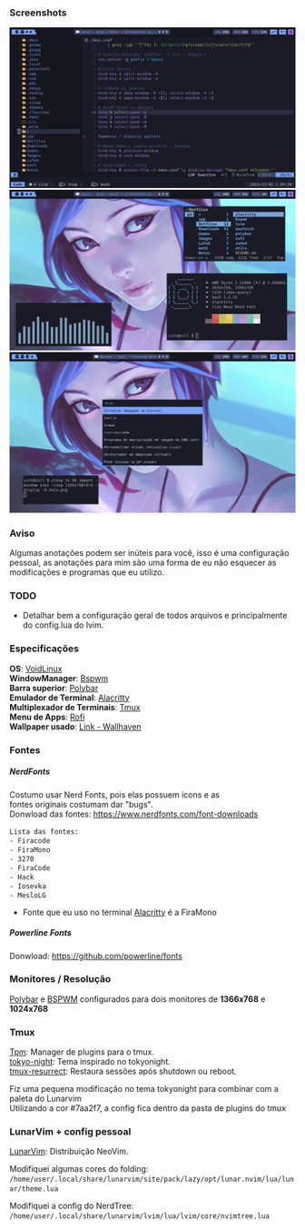 ### Screenshots
![Imagen 1](./utils/screenshots/img1.png)
![Imagen 2](./utils/screenshots/img2.png)
![Imagen 3](./utils/screenshots/img3.png)


### Aviso
Algumas anotações podem ser inúteis para você, isso é uma configuração pessoal, as anotações para mim são uma forma de eu não esquecer as modificações e programas que eu utilizo.

### TODO
- Detalhar bem a configuração geral de todos arquivos e principalmente do config.lua do lvim.


### Especificações
**OS**: [VoidLinux](https://voidlinux.org/)<br/>
**WindowManager**: [Bspwm](https://github.com/baskerville/bspwm)<br/>
**Barra superior**: [Polybar](https://github.com/polybar/polybar)<br/>
**Emulador de Terminal**: [Alacritty](https://github.com/alacritty/alacritty)<br/>
**Multiplexador de Terminais**: [Tmux](https://github.com/tmux/tmux)<br/>
**Menu de Apps**: [Rofi](https://github.com/davatorium/rofi)<br/>
**Wallpaper usado**: [Link - Wallhaven](https://wallhaven.cc/w/0161q1)<br/>

### Fontes
##### NerdFonts
Costumo usar Nerd Fonts, pois elas possuem icons e as<br/> fontes originais costumam dar "bugs".
    <br/>Donwload das fontes: https://www.nerdfonts.com/font-downloads<br/>

    Lista das fontes:
    - Firacode
    - FiraMono 
    - 3270
    - FiraCode
    - Hack
    - Iosevka
    - MesloLG
<!-- <br/> -->

- Fonte que eu uso no terminal [Alacritty](https://github.com/alacritty/alacritty) é a FiraMono

##### Powerline Fonts
Donwload: https://github.com/powerline/fonts


### Monitores / Resolução
[Polybar](https://github.com/polybar/polybar) e [BSPWM](https://github.com/baskerville/bspwm) configurados para dois monitores de **1366x768** e **1024x768**

### Tmux
[Tpm](https://github.com/tmux-plugins/tpm): Manager de plugins para o tmux.<br/>
[tokyo-night](https://github.com/janoamaral/tokyo-night-tmux): Tema inspirado no tokyonight.<br/>
[tmux-resurrect](https://github.com/tmux-plugins/tmux-resurrect): Restaura sessões após shutdown ou reboot.<br/>

Fiz uma pequena modificação no tema tokyonight para combinar com a paleta do Lunarvim<br/>
Utilizando a cor #7aa2f7, a config fica dentro da pasta de plugins do tmux

### LunarVim + config pessoal
[LunarVim](https://www.lunarvim.org/): Distribuição NeoVim.<br/>

Modifiquei algumas cores do folding:
`/home/user/.local/share/lunarvim/site/pack/lazy/opt/lunar.nvim/lua/lunar/theme.lua`<br/>

Modifiquei a config do NerdTree:
`/home/user/.local/share/lunarvim/lvim/lua/lvim/core/nvimtree.lua`

